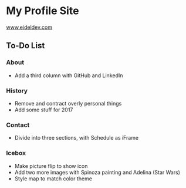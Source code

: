 # My Profile Site

www.eideldev.com

## To-Do List

### About
* Add a third column with GitHub and LinkedIn

### History
* Remove and contract overly personal things
* Add some stuff for 2017

### Contact
* Divide into three sections, with Schedule as iFrame

### Icebox
* Make picture flip to show icon
* Add two more images with Spinoza painting and Adelina (Star Wars)
* Style map to match color theme
